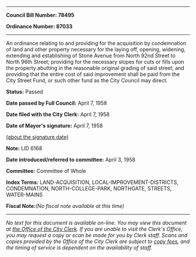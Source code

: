 

********

**Council Bill Number: 78495**
   
**Ordinance Number: 87033**
********

 An ordinance relating to and providing for the acquisition by condemnation of land and other property necessary for the laying off, opening, widening, extending and establishing of Stone Avenue from North 92nd Street to North 96th Street; providing for the necessary slopes for cuts or fills upon the property abutting in the reasonable original grading of said street; and providing that the entire cost of said improvement shall be paid from the City Street Fund, or such other fund as the City Council may direct.

**Status:** Passed
   
**Date passed by Full Council:** April 7, 1958
   
**Date filed with the City Clerk:** April 7, 1958
   
**Date of Mayor's signature:** April 7, 1958
   
[(about the signature date)](/~public/approvaldate.htm)
   
   
**Note:** LID 6168

   
**Date introduced/referred to committee:** April 3, 1958
   
**Committee:** Committee of Whole
   
   
**Index Terms:** LAND-ACQUISITION, LOCAL-IMPROVEMENT-DISTRICTS, CONDEMNATION, NORTH-COLLEGE-PARK, NORTHGATE, STREETS, WATER-MAINS

**Fiscal Note:**_(No fiscal note available at this time)_
********

_No text for this document is available on-line. You may view this document at [the Office of the City Clerk](http://www.seattle.gov/leg/clerk/contactUs.htm). If you are unable to visit the Clerk's Office, you may request a copy or scan be made for you by Clerk staff. Scans and copies provided by the Office of the City Clerk are subject to [copy fees](http://clerk.seattle.gov/~public/clerkfees.htm), and the timing of service is dependent on the availability of staff._

